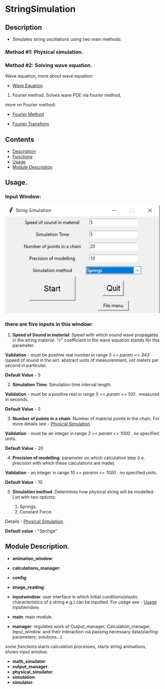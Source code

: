 # StringSimulation

## Description
* Simulates string oscillations using two main methods:

### Method #1: Physical simulation.

### Method #2: Solving wave equation.
Wave equation, more about wave equation:

+ [Wave Equation](https://en.wikipedia.org/wiki/Wave_equation)

1. Fourier method.
Solves wave PDE via fourier method, 

more on Fourier method:

+ [Fourier Method](https://www.roe.ac.uk/japwww/teaching/fourier/fourier_lectures_part5.pdf)

+ [Fourier Transform](https://en.wikipedia.org/wiki/Fourier_transform)



## Contents
- [Description](#description)
- [Functions](#description)
- [Usage](#usage)
- [Module Description](#module-description)


## Usage.

### **Input Window**:


![Image of InpWdw](https://github.com/AlexGameTester/StringSimulation/blob/master/images%20for%20readme/InputWdw.png)



### there are five inputs in this window:

1. **Speed of Sound in material**: Speed with which sound wave propagates in the string material. 
"c" coefficient in the wave equation stands for this parameter.

**Validation** - must be positive real number in range  *5 <= param <= 343*  (speed of sound in the air).
abstract units of measurenment, not meters per second in particular.

**Default Value** - 5


2. **Simulation Time**: Simulation time interval length. 

**Validation** - must be a positive real in range  *5 <= param <= 100* .
measured in seconds.

**Default Value** - 5


3. **Number of points in a chain**: Number of material points in the chain. For more details see - [Physical Simulation](#description)

**Validation** - must be an integer in range  *3 <= param <= 1000* .
no specified units. 

**Default Value** - 20


4. **Precision of modelling**: parameter on which calculation step (i.e. precision with which these calculations are made).

**Validation** - an integer in range  *10 <= pararm <= 1000* .
no specified units.

**Default Value** - 10


5. **Simulation method**: Determines how physical string will be modelled. List with two options:
  
    1. Springs.
    2. Constant Force.

Details - [Physical Simulation](#description).

**Default value** - "Springs"

## Module Description.



* **animation_window**:
* **calculations_manager**:
* **config**: 
* **image_reading**: 

* **inputwindow**: user interface in which initial conditions(elastic characteristics of a string e.g.) can be inputted. For usage see - [Usage](#usage) inputwindow.

* **main**: main module.

* **manager**: regulates work of Output_manager, Calculation_manager, Input_window. and their interaction via passing necessary data(starting parameters, solutions...).

*some functions*:starts calculation processes, starts string animations, shows input window.

* **math_simulator**:
* **output_manager**:
* **physical_simulator**:
* **simulation**:
* **simulator**:
